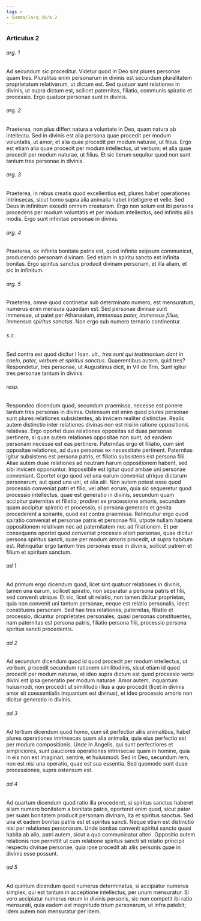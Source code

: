 ```yaml
---
tags : 
- Summa/Ia/q.30/a.2
---
```


### Articulus 2

###### arg. 1
Ad secundum sic proceditur. Videtur quod in Deo sint plures personae quam tres. Pluralitas enim personarum in divinis est secundum pluralitatem proprietatum relativarum, ut dictum est. Sed quatuor sunt relationes in divinis, ut supra dictum est, scilicet paternitas, filiatio, communis spiratio et processio. Ergo quatuor personae sunt in divinis.

###### arg. 2
Praeterea, non plus differt natura a voluntate in Deo, quam natura ab intellectu. Sed in divinis est alia persona quae procedit per modum voluntatis, ut amor; et alia quae procedit per modum naturae, ut filius. Ergo est etiam alia quae procedit per modum intellectus, ut verbum; et alia quae procedit per modum naturae, ut filius. Et sic iterum sequitur quod non sunt tantum tres personae in divinis.

###### arg. 3
Praeterea, in rebus creatis quod excellentius est, plures habet operationes intrinsecas, sicut homo supra alia animalia habet intelligere et velle. Sed Deus in infinitum excedit omnem creaturam. Ergo non solum est ibi persona procedens per modum voluntatis et per modum intellectus, sed infinitis aliis modis. Ergo sunt infinitae personae in divinis.

###### arg. 4
Praeterea, ex infinita bonitate patris est, quod infinite seipsum communicet, producendo personam divinam. Sed etiam in spiritu sancto est infinita bonitas. Ergo spiritus sanctus producit divinam personam, et illa aliam, et sic in infinitum.

###### arg. 5
Praeterea, omne quod continetur sub determinato numero, est mensuratum, numerus enim mensura quaedam est. Sed personae divinae sunt immensae, ut patet per Athanasium, *immensus pater, immensus filius, immensus spiritus sanctus*. Non ergo sub numero ternario continentur.

###### s.c.
Sed contra est quod dicitur I Ioan. ult., *tres sunt qui testimonium dant in caelo, pater, verbum et spiritus sanctus*. Quaerentibus autem, quid tres? Respondetur, tres personae, ut Augustinus dicit, in VII de Trin. Sunt igitur tres personae tantum in divinis.

###### resp.
Respondeo dicendum quod, secundum praemissa, necesse est ponere tantum tres personas in divinis. Ostensum est enim quod plures personae sunt plures relationes subsistentes, ab invicem realiter distinctae. Realis autem distinctio inter relationes divinas non est nisi in ratione oppositionis relativae. Ergo oportet duas relationes oppositas ad duas personas pertinere, si quae autem relationes oppositae non sunt, ad eandem personam necesse est eas pertinere. Paternitas ergo et filiatio, cum sint oppositae relationes, ad duas personas ex necessitate pertinent. Paternitas igitur subsistens est persona patris, et filiatio subsistens est persona filii. Aliae autem duae relationes ad neutram harum oppositionem habent, sed sibi invicem opponuntur. Impossibile est igitur quod ambae uni personae conveniant. Oportet ergo quod vel una earum conveniat utrique dictarum personarum, aut quod una uni, et alia alii. Non autem potest esse quod processio conveniat patri et filio, vel alteri eorum, quia sic sequeretur quod processio intellectus, quae est generatio in divinis, secundum quam accipitur paternitas et filiatio, prodiret ex processione amoris, secundum quam accipitur spiratio et processio, si persona generans et genita procederent a spirante, quod est contra praemissa. Relinquitur ergo quod spiratio conveniat et personae patris et personae filii, utpote nullam habens oppositionem relativam nec ad paternitatem nec ad filiationem. Et per consequens oportet quod conveniat processio alteri personae, quae dicitur persona spiritus sancti, quae per modum amoris procedit, ut supra habitum est. Relinquitur ergo tantum tres personas esse in divinis, scilicet patrem et filium et spiritum sanctum.

###### ad 1
Ad primum ergo dicendum quod, licet sint quatuor relationes in divinis, tamen una earum, scilicet spiratio, non separatur a persona patris et filii, sed convenit utrique. Et sic, licet sit relatio, non tamen dicitur proprietas, quia non convenit uni tantum personae, neque est relatio personalis, idest constituens personam. Sed hae tres relationes, paternitas, filiatio et processio, dicuntur proprietates personales, quasi personas constituentes, nam paternitas est persona patris, filiatio persona filii, processio persona spiritus sancti procedentis.

###### ad 2
Ad secundum dicendum quod id quod procedit per modum intellectus, ut verbum, procedit secundum rationem similitudinis, sicut etiam id quod procedit per modum naturae, et ideo supra dictum est quod processio verbi divini est ipsa generatio per modum naturae. Amor autem, inquantum huiusmodi, non procedit ut similitudo illius a quo procedit (licet in divinis amor sit coessentialis inquantum est divinus), et ideo processio amoris non dicitur generatio in divinis.

###### ad 3
Ad tertium dicendum quod homo, cum sit perfectior aliis animalibus, habet plures operationes intrinsecas quam alia animalia, quia eius perfectio est per modum compositionis. Unde in Angelis, qui sunt perfectiores et simpliciores, sunt pauciores operationes intrinsecae quam in homine, quia in eis non est imaginari, sentire, et huiusmodi. Sed in Deo, secundum rem, non est nisi una operatio, quae est sua essentia. Sed quomodo sunt duae processiones, supra ostensum est.

###### ad 4
Ad quartum dicendum quod ratio illa procederet, si spiritus sanctus haberet aliam numero bonitatem a bonitate patris, oporteret enim quod, sicut pater per suam bonitatem producit personam divinam, ita et spiritus sanctus. Sed una et eadem bonitas patris est et spiritus sancti. Neque etiam est distinctio nisi per relationes personarum. Unde bonitas convenit spiritui sancto quasi habita ab alio, patri autem, sicut a quo communicatur alteri. Oppositio autem relationis non permittit ut cum relatione spiritus sancti sit relatio principii respectu divinae personae, quia ipse procedit ab aliis personis quae in divinis esse possunt.

###### ad 5
Ad quintum dicendum quod numerus determinatus, si accipiatur numerus simplex, qui est tantum in acceptione intellectus, per unum mensuratur. Si vero accipiatur numerus rerum in divinis personis, sic non competit ibi ratio mensurati, quia eadem est magnitudo trium personarum, ut infra patebit; idem autem non mensuratur per idem.


